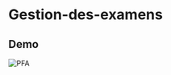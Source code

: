 # Gestion-des-examens
## Demo
![PFA](https://user-images.githubusercontent.com/52205520/60109566-7cece580-9762-11e9-8111-4170ceafc2b5.gif)

